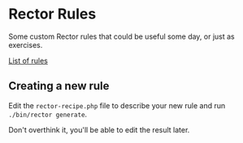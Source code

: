 # Rector Rules

Some custom Rector rules that could be useful some day, or just as exercises.

[List of rules](./docs/rules_overview.md)


## Creating a new rule

Edit the `rector-recipe.php` file to describe your new rule and run `./bin/rector generate`.

Don't overthink it, you'll be able to edit the result later.
